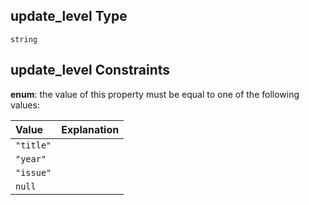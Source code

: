 ## update\_level Type

`string`

## update\_level Constraints

**enum**: the value of this property must be equal to one of the following values:

| Value     | Explanation |
| :-------- | :---------- |
| `"title"` |             |
| `"year"`  |             |
| `"issue"` |             |
| `null`    |             |
